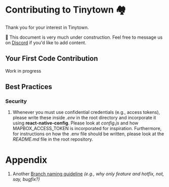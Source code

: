 # Contributing to Tinytown 🏘️

Thank you for your interest in Tinytown. 

🚧 This document is very much under construction. Feel free to message us on [Discord](http://bit.ly/ttown-discord) if you'd like to add content.

## Your First Code Contribution ##

Work in progress

## Best Practices ##

### Security ###

1. Whenever you must use confidential credentials (e.g., access tokens), please write these inside _.env_ in the root directory and incorporate it using **react-native-config**. Please look at _config.js_ and how MAPBOX_ACCESS_TOKEN is incorporated for inspiration. Furthermore, for instructions on how the .env file should be written, please look at the _README<span></span>.md_ file in the root repository.

# Appendix

1. Another [Branch naming guideline](https://nvie.com/posts/a-successful-git-branching-model/) _(e.g., why only feature and hotfix, not, say, bugfix?)_ <a id="appendix_1"></a>


